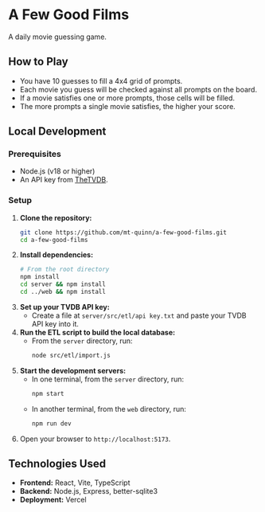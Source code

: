 # A Few Good Films

A daily movie guessing game.

## How to Play

- You have 10 guesses to fill a 4x4 grid of prompts.
- Each movie you guess will be checked against all prompts on the board.
- If a movie satisfies one or more prompts, those cells will be filled.
- The more prompts a single movie satisfies, the higher your score.

## Local Development

### Prerequisites

- Node.js (v18 or higher)
- An API key from [TheTVDB](https://www.thetvdb.com/subscribe).

### Setup

1.  **Clone the repository:**
    ```bash
    git clone https://github.com/mt-quinn/a-few-good-films.git
    cd a-few-good-films
    ```
2.  **Install dependencies:**
    ```bash
    # From the root directory
    npm install
    cd server && npm install
    cd ../web && npm install
    ```
3.  **Set up your TVDB API key:**
    - Create a file at `server/src/etl/api key.txt` and paste your TVDB API key into it.
4.  **Run the ETL script to build the local database:**
    - From the `server` directory, run:
      ```bash
      node src/etl/import.js
      ```
5.  **Start the development servers:**
    - In one terminal, from the `server` directory, run:
      ```bash
      npm start
      ```
    - In another terminal, from the `web` directory, run:
      ```bash
      npm run dev
      ```
6.  Open your browser to `http://localhost:5173`.

## Technologies Used

- **Frontend:** React, Vite, TypeScript
- **Backend:** Node.js, Express, better-sqlite3
- **Deployment:** Vercel
